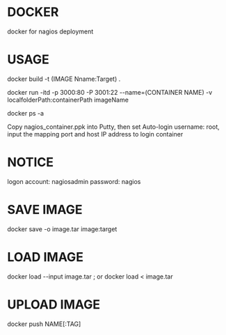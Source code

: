 # DOCKER
docker for nagios deployment

# USAGE

docker build -t (IMAGE Nname:Target) .

docker run -itd -p 3000:80 -P 3001:22 --name=(CONTAINER NAME) -v localfolderPath:containerPath imageName

docker ps -a

Copy nagios_container.ppk into Putty, then set Auto-login username: root, input the mapping port and host IP address to login container

# NOTICE
logon account: nagiosadmin password: nagios

# SAVE IMAGE
docker save -o image.tar image:target

# LOAD IMAGE
docker load --input image.tar ; or docker load < image.tar

# UPLOAD IMAGE
docker push NAME[:TAG]
